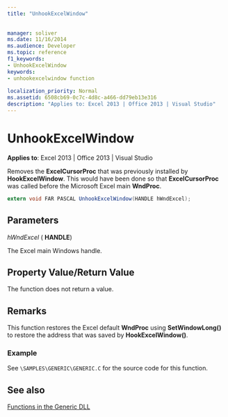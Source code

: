 ```yaml
---
title: "UnhookExcelWindow"
 
 
manager: soliver
ms.date: 11/16/2014
ms.audience: Developer
ms.topic: reference
f1_keywords:
- UnhookExcelWindow
keywords:
- unhookexcelwindow function
 
localization_priority: Normal
ms.assetid: 6508cb69-0c7c-4d8c-a466-dd79eb13e316
description: "Applies to: Excel 2013 | Office 2013 | Visual Studio"
---
```


# UnhookExcelWindow

 **Applies to**: Excel 2013 | Office 2013 | Visual Studio 
  
Removes the **ExcelCursorProc** that was previously installed by **HookExcelWindow**. This would have been done so that **ExcelCursorProc** was called before the Microsoft Excel main **WndProc**.
  
```cs
extern void FAR PASCAL UnhookExcelWindow(HANDLE hWndExcel);
```

## Parameters

 _hWndExcel_ ( **HANDLE**)
  
The Excel main Windows handle.
  
## Property Value/Return Value

The function does not return a value.
  
## Remarks

This function restores the Excel default **WndProc** using **SetWindowLong()** to restore the address that was saved by **HookExcelWindow()**.
  
### Example

See  `\SAMPLES\GENERIC\GENERIC.C` for the source code for this function. 
  
## See also



[Functions in the Generic DLL](functions-in-the-generic-dll.md)

